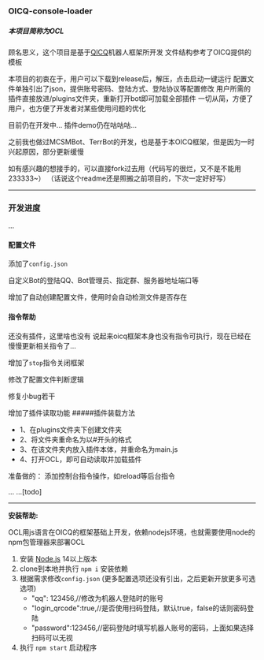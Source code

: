 ### OICQ-console-loader
##### 本项目简称为OCL

顾名思义，这个项目是基于[QICQ](https://github.com/takayama-lily/oicq)机器人框架所开发
文件结构参考了OICQ提供的模板

本项目的初衷在于，用户可以下载到release后，解压，点击启动一键运行
配置文件单独引出了json，提供账号密码、登陆方式、登陆协议等配置修改
用户所需的插件直接放进/plugins文件夹，重新打开bot即可加载全部插件
一切从简，方便了用户，也方便了开发者对某些使用问题的优化

目前仍在开发中...
插件demo仍在咕咕咕...

之前我也做过MCSMBot、TerrBot的开发，也是基于本OICQ框架，但是因为一时兴起原因，部分更新缓慢

如有感兴趣的想接手的，可以直接fork过去用（代码写的很烂，又不是不能用233333~）
（话说这个readme还是照搬之前项目的，下次一定好好写）

----
### 开发进度

...

#### 配置文件
添加了`config.json`

自定义Bot的登陆QQ、Bot管理员、指定群、服务器地址端口等

增加了自动创建配置文件，使用时会自动检测文件是否存在

#### 指令帮助

还没有插件，这里啥也没有
说起来oicq框架本身也没有指令可执行，现在已经在慢慢更新相关指令了...

增加了`stop`指令关闭框架

修改了配置文件判断逻辑

修复小bug若干

增加了插件读取功能
#####插件装载方法
 - 1、在plugins文件夹下创建文件夹
 - 2、将文件夹重命名为以#开头的格式
 - 3、在该文件夹内放入插件本体，并重命名为main.js
 - 4、打开OCL，即可自动读取并加载插件

准备做的：
添加控制台指令操作，如reload等后台指令

... ...[todo]

----

**安装帮助:**

OCL用js语言在OICQ的框架基础上开发，依赖nodejs环境，也就需要使用node的npm包管理器来部署OCL

1. 安装 [Node.js](https://nodejs.org/) 14以上版本  
2. clone到本地并执行 `npm i` 安装依赖
3. 根据需求修改`config.json` (更多配置选项还没有引出，之后更新开放更多可选选项)
    - "qq": 123456,//修改为机器人登陆时的账号
    - "login_qrcode":true,//是否使用扫码登陆，默认true，false的话则密码登陆
    - "password":123456,//密码登陆时填写机器人账号的密码，上面如果选择扫码可以无视
4. 执行 `npm start` 启动程序

